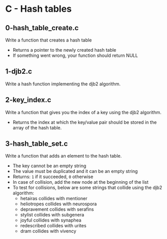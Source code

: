 # C - Hash tables

## 0-hash_table_create.c
Write a function that creates a hash table
- Returns a pointer to the newly created hash table
- If something went wrong, your function should return NULL

## 1-djb2.c
Write a hash function implementing the djb2 algorithm.

## 2-key_index.c
Write a function that gives you the index of a key using the djb2 algorithm.
- Returns the index at which the key/value pair should be stored in the array of the hash table.

## 3-hash_table_set.c
Write a function that adds an element to the hash table.
- The key cannot be an empty string
- The value must be duplicated and it can be an empty string
- Returns: `1` if it succeeded, `0` otherwise
- In case of collision, add the new node at the beginning of the list
- To test for collisions, below are some strings that collide using the djb2 algorithm:
  - hetairas collides with mentioner
  - heliotropes collides with neurospora
  - depravement collides with serafins
  - stylist collides with subgenera
  - joyful collides with synaphea
  - redescribed collides with urites
  - dram collides with vivency

